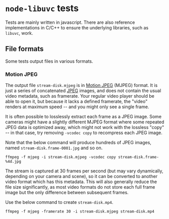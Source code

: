 # `node-libuvc` tests

Tests are mainly written in javascript. There are also reference implementations in C/C++ to ensure the underlying libraries, such as `libuvc`, work.

## File formats

Some tests output files in various formats.

### Motion JPEG

The output file `stream-disk.mjpeg` is in [Motion JPEG](https://en.wikipedia.org/wiki/Motion_JPEG) (MJPEG) format. It is just a series of concatenated [JPEG](https://en.wikipedia.org/wiki/JPEG) images, and does not contain the usual video metadata, such as framerate. Your regular video player should be able to open it, but because it lacks a defined framerate, the "video" renders at maximum speed -- and you might only see a single frame.

It is often possible to losslessly extract each frame as a JPEG image. Some cameras might have a slightly different MJPEG format where some repeated JPEG data is optimized away, which might not work with the lossless "copy" -- in that case, try removing `-vcodec copy` to recompress each JPEG image.

Note that the below command will produce hundreds of JPEG images, named `stream-disk.frame-0001.jpg` and so on.

```shell
ffmpeg -f mjpeg -i stream-disk.mjpeg -vcodec copy stream-disk.frame-%4d.jpg
```

The stream is captured at 30 frames per second (but may vary dynamically, depending on your camera and scene), so it can be converted to another video format which has this metadata. This will also generally reduce the file size significantly, as most video formats do not store each full frame image but the only difference between subsequent frames.

Use the below command to create `stream-disk.mp4`.

```shell
ffmpeg -f mjpeg -framerate 30 -i stream-disk.mjpeg stream-disk.mp4
```

